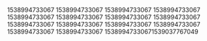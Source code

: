 1538994733067
1538994733067
1538994733067
1538994733067
1538994733067
1538994733067
1538994733067
1538994733067
1538994733067
1538994733067
1538994733067
1538994733067
1538994733067
1538994733067
15389947330671539037767049